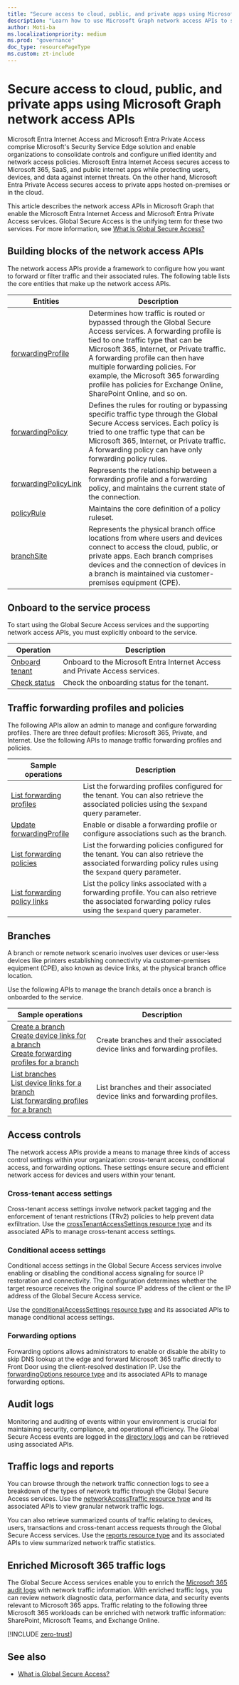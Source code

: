 ```yaml
---
title: "Secure access to cloud, public, and private apps using Microsoft Graph network access APIs"
description: "Learn how to use Microsoft Graph network access APIs to secure access to cloud, public, and private apps using Microsoft Entra Internet Access and Microsoft Entra Private Access."
author: Moti-ba
ms.localizationpriority: medium
ms.prod: "governance"
doc_type: resourcePageType
ms.custom: zt-include
---
```


# Secure access to cloud, public, and private apps using Microsoft Graph network access APIs

Microsoft Entra Internet Access and Microsoft Entra Private Access comprise Microsoft's Security Service Edge solution and enable organizations to consolidate controls and configure unified identity and network access policies. Microsoft Entra Internet Access secures access to Microsoft 365, SaaS, and public internet apps while protecting users, devices, and data against internet threats. On the other hand, Microsoft Entra Private Access secures access to private apps hosted on-premises or in the cloud.

This article describes the network access APIs in Microsoft Graph that enable the Microsoft Entra Internet Access and Microsoft Entra Private Access services. Global Secure Access is the unifying term for these two services. For more information, see [What is Global Secure Access?](/azure/global-secure-access/overview-what-is-global-secure-access)

## Building blocks of the network access APIs

The network access APIs provide a framework to configure how you want to forward or filter traffic and their associated rules. The following table lists the core entities that make up the network access APIs.

| Entities | Description |
|--|--|
| [forwardingProfile](../resources/networkaccess-forwardingprofile.md) | Determines how traffic is routed or bypassed through the Global Secure Access services. A forwarding profile is tied to one traffic type that can be Microsoft 365, Internet, or Private traffic. A forwarding profile can then have multiple forwarding policies. For example, the Microsoft 365 forwarding profile has policies for Exchange Online, SharePoint Online, and so on.  |
| [forwardingPolicy](../resources/networkaccess-forwardingpolicy.md) | Defines the rules for routing or bypassing specific traffic type through the Global Secure Access services. Each policy is tried to one traffic type that can be Microsoft 365, Internet, or Private traffic. A forwarding policy can have only forwarding policy rules. |
| [forwardingPolicyLink](../resources/networkaccess-forwardingpolicylink.md) | Represents the relationship between a forwarding profile and a forwarding policy, and maintains the current state of the connection.|
| [policyRule](../resources/networkaccess-policyrule.md) | Maintains the core definition of a policy ruleset. |
| [branchSite](../resources/networkaccess-branchsite.md) | Represents the physical branch office locations from where users and devices connect to access the cloud, public, or private apps. Each branch comprises devices and the connection of devices in a branch is maintained via customer-premises equipment (CPE).|

<!--
| Filtering profiles | Groups filtering policies, which are then associated with Conditional Access policies in Azure AD to leverage a rich set of user-context conditions.|
| Filtering policies | Encapsulates various policies configured by administrators, such as network filtering policies, data loss prevention, and threat protection.|
| [Filtering policy links](../resources/networkaccess-filteringpolicylink.md) | Represents the relationship between a filtering profile and a filtering policy, and maintains the current state of the connection.|
-->

## Onboard to the service process

To start using the Global Secure Access services and the supporting network access APIs, you must explicitly onboard to the service.

| Operation                                                         | Description                                                                 |
|-------------------------------------------------------------------|-----------------------------------------------------------------------------|
| [Onboard tenant](../api/networkaccess-networkaccessroot-onboard.md) | Onboard to the Microsoft Entra Internet Access and Private Access services. |
| [Check status](../api/networkaccess-tenantstatus-get.md)                 | Check the onboarding status for the tenant.                                 |

## Traffic forwarding profiles and policies

The following APIs allow an admin to manage and configure forwarding profiles. There are three default profiles: Microsoft 365, Private, and Internet. Use the following APIs to manage traffic forwarding profiles and policies.

| Sample operations | Description |
|--|--|
| [List forwarding profiles](../api/networkaccess-networkaccessroot-list-forwardingprofiles.md) | List the forwarding profiles configured for the tenant. You can also retrieve the associated policies using the `$expand` query parameter.|
| [Update forwardingProfile](../api/networkaccess-forwardingprofile-update.md) | Enable or disable a forwarding profile or configure associations such as the branch. |
| [List forwarding policies](../api/networkaccess-networkaccessroot-list-forwardingpolicies.md) | List the forwarding policies configured for the tenant. You can also retrieve the associated forwarding policy rules using the `$expand` query parameter.|
| [List forwarding policy links](../api/networkaccess-forwardingprofile-list-policies.md) | List the policy links associated with a forwarding profile. You can also retrieve the associated forwarding policy rules using the `$expand` query parameter.|

## Branches

A branch or remote network scenario involves user devices or user-less devices like printers establishing connectivity via customer-premises equipment (CPE), also known as device links, at the physical branch office location.

Use the following APIs to manage the branch details once a branch is onboarded to the service.

| Sample operations | Description |
|--|--|
| [Create a branch](../api/networkaccess-connectivity-post-branches.md) <br/>[Create device links for a branch](../api/networkaccess-branchsite-post-devicelinks.md) <br/>[Create forwarding profiles for a branch](../api/networkaccess-branchsite-post-forwardingprofiles.md)| Create branches and their associated device links and forwarding profiles.|
| [List branches](../api/networkaccess-connectivity-list-branches.md) <br/>[List device links for a branch](../api/networkaccess-branchsite-list-devicelinks.md) <br/>[List forwarding profiles for a branch](../api/networkaccess-branchsite-list-forwardingprofiles.md)| List branches and their associated device links and forwarding profiles.|

## Access controls

The network access APIs provide a means to manage three kinds of access control settings within your organization: cross-tenant access, conditional access, and forwarding options. These settings ensure secure and efficient network access for devices and users within your tenant.

### Cross-tenant access settings

Cross-tenant access settings involve network packet tagging and the enforcement of tenant restrictions (TRv2) policies to help prevent data exfiltration. Use the [crossTenantAccessSettings resource type](../resources/networkaccess-crosstenantaccesssettings.md) and its associated APIs to manage cross-tenant access settings.

### Conditional access settings

Conditional access settings in the Global Secure Access services involve enabling or disabling the conditional access signaling for source IP restoration and connectivity. The configuration determines whether the target resource receives the original source IP address of the client or the IP address of the Global Secure Access service.

Use the [conditionalAccessSettings resource type](../resources/networkaccess-conditionalaccesssettings.md) and its associated APIs to manage conditional access settings.

### Forwarding options

Forwarding options allows administrators to enable or disable the ability to skip DNS lookup at the edge and forward Microsoft 365 traffic directly to Front Door using the client-resolved destination IP. Use the [forwardingOptions resource type](../resources/networkaccess-forwardingoptions.md) and its associated APIs to manage forwarding options.

## Audit logs

Monitoring and auditing of events within your environment is crucial for maintaining security, compliance, and operational efficiency. The Global Secure Access events are logged in the [directory logs](../resources/directoryaudit.md) and can be retrieved using associated APIs.

<!--
```msgraph-interactive
GET https://graph.microsoft.com/beta/auditLogs/directoryAudits?$filter=
```
-->

## Traffic logs and reports

You can browse through the network traffic connection logs to see a breakdown of the types of network traffic through the Global Secure Access services. Use the [networkAccessTraffic resource type](../resources/networkaccess-networkaccesstraffic.md) and its associated APIs to view granular network traffic logs.

You can also retrieve summarized counts of traffic relating to devices, users, transactions and cross-tenant access requests through the Global Secure Access services. Use the [reports resource type](../resources/networkaccess-reports.md) and its associated APIs to view summarized network traffic statistics.

## Enriched Microsoft 365 traffic logs

The Global Secure Access services enable you to enrich the [Microsoft 365 audit logs](/microsoft-365/compliance/audit-log-search?view=o365-worldwide&preserve-view=true) with network traffic information. With enriched traffic logs, you can review network diagnostic data, performance data, and security events relevant to Microsoft 365 apps. Traffic relating to the following three Microsoft 365 workloads can be enriched with network traffic information: SharePoint, Microsoft Teams, and Exchange Online.

<!-- Start of: Link to ZT guidance: H2 section -->

[!INCLUDE [zero-trust](~/../azure_docs/includes/active-directory-zero-trust.md)]

<!-- End of: Link to ZT guidance -->

## See also

- [What is Global Secure Access?](/azure/global-secure-access/overview-what-is-global-secure-access)


<!-- {
  "type": "#page.annotation",
  "description": "",
  "keywords": "",
  "section": "documentation",
  "suppressions": [
    "Error: /resources/networkaccess-global-secure-access-api-overview.md:
      Exception processing links.
      Link Definition was null. Link text: !INCLUDE zero-trust (Parameter 'Definition')"
  ]
} -->